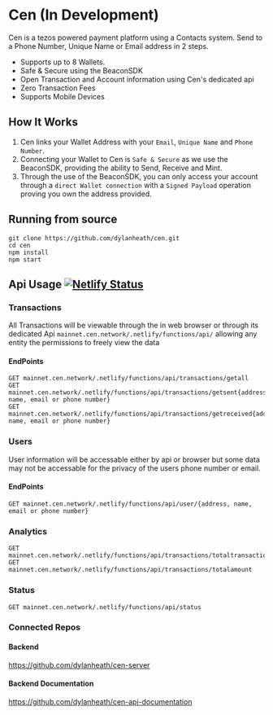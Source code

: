 # Cen (In Development)

Cen is a tezos powered payment platform using a Contacts system. Send to a Phone Number, Unique Name or Email address in 2 steps.

* Supports up to 8 Wallets.
* Safe & Secure using the BeaconSDK
* Open Transaction and Account information using Cen's dedicated api
* Zero Transaction Fees
* Supports Mobile Devices

## How It Works

1. Cen links your Wallet Address with your `Email`, `Unique Name` and `Phone Number`.
2. Connecting your Wallet to Cen is `Safe & Secure` as we use the BeaconSDK, providing the ability to Send,
Receive and Mint.
3. Through the use of the BeaconSDK, you can only access your account through a `direct Wallet connection`
with a `Signed Payload` operation proving you own the address provided.

## Running from source

```
git clone https://github.com/dylanheath/cen.git
cd cen
npm install
npm start
```
 
## Api Usage [![Netlify Status](https://api.netlify.com/api/v1/badges/202d72f1-f05d-42e5-bd50-238141b3d1a0/deploy-status)](https://app.netlify.com/sites/gracious-rosalind-31c1be/deploys)

### Transactions

All Transactions will be viewable through the in web browser or through its dedicated Api `mainnet.cen.network/.netlify/functions/api/` allowing any entity the
permissions to freely view the data

#### EndPoints

```
GET mainnet.cen.network/.netlify/functions/api/transactions/getall
GET mainnet.cen.network/.netlify/functions/api/transactions/getsent{address, name, email or phone number}
GET mainnet.cen.network/.netlify/functions/api/transactions/getreceived{address, name, email or phone number}
```

### Users

User information will be accessable either by api or browser but some data may not be accessable for the privacy of the users phone number or email.

#### EndPoints

```
GET mainnet.cen.network/.netlify/functions/api/user/{address, name, email or phone number}
```
### Analytics

```
GET mainnet.cen.network/.netlify/functions/api/transactions/totaltransactions
GET mainnet.cen.network/.netlify/functions/api/transactions/totalamount
```

### Status

```
GET mainnet.cen.network/.netlify/functions/api/status
```

### Connected Repos

#### Backend
https://github.com/dylanheath/cen-server

#### Backend Documentation
https://github.com/dylanheath/cen-api-documentation

